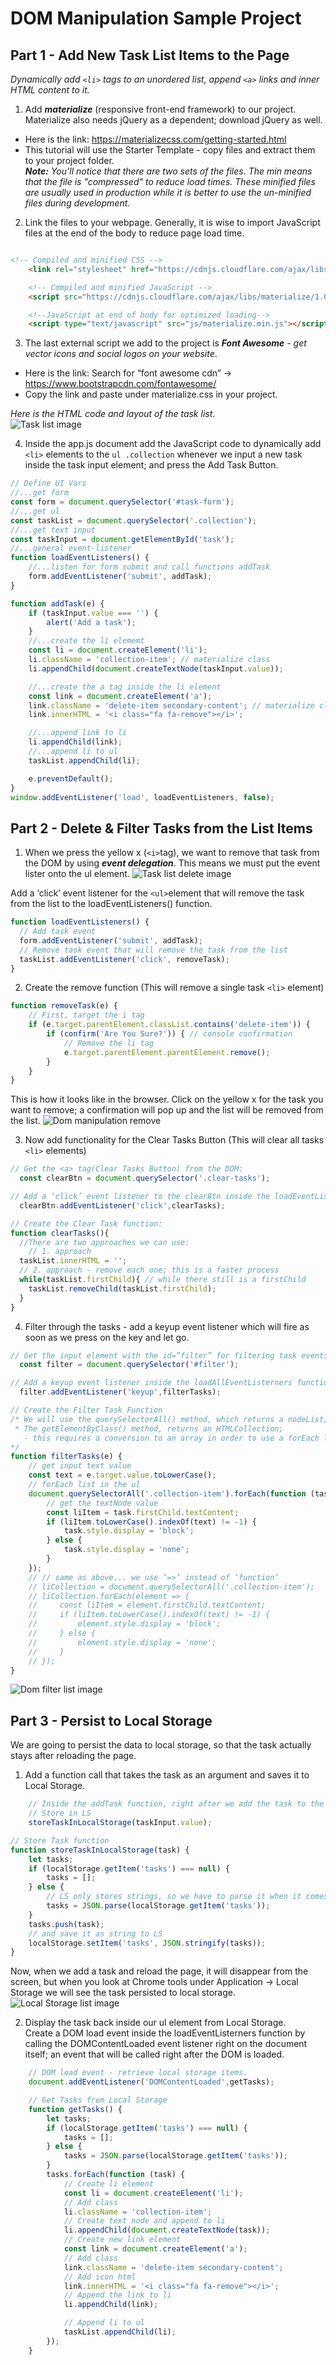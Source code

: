 # DOM Manipulation Sample Project

## Part 1 - Add New Task List Items to the Page
*Dynamically add ```<li>``` tags to an unordered list, append ```<a>``` links and inner HTML content to it.*  

1. Add ***materialize*** (responsive front-end framework) to our project. Materialize also needs jQuery as a dependent; download jQuery as well.
  - Here is the link: https://materializecss.com/getting-started.html
  - This tutorial will use the Starter Template - copy files and extract them to your project folder.  
  ***Note:** You'll notice that there are two sets of the files. The min means that the file is "compressed" to reduce load times. These minified files are usually used in production while it is better to use the un-minified files during development.*  

2. Link the files to your webpage. Generally, it is wise to import JavaScript files at the end of the body to reduce page load time. 

```HTML

<!-- Compiled and minified CSS -->
    <link rel="stylesheet" href="https://cdnjs.cloudflare.com/ajax/libs/materialize/1.0.0/css/materialize.min.css">

    <!-- Compiled and minified JavaScript -->
    <script src="https://cdnjs.cloudflare.com/ajax/libs/materialize/1.0.0/js/materialize.min.js"></script>

    <!--JavaScript at end of body for optimized loading-->
    <script type="text/javascript" src="js/materialize.min.js"></script>

```

3. The last external script we add to the project is ***Font Awesome*** - *get vector icons and social logos on your website*.
- Here is the link: Search for “font awesome cdn” -> https://www.bootstrapcdn.com/fontawesome/
- Copy the link and paste under materialize.css in your project.  

*Here is the HTML code and layout of the task list*.  
![Task list image](./images/domProjectImg.png)

4. Inside the app.js document add the JavaScript code to dynamically add ```<li>``` elements to the ```ul .collection``` whenever we input a new task inside the task input element; and press the Add Task Button.
```JavaScript
// Define UI Vars
//...get form
const form = document.querySelector('#task-form');
//...get ul 
const taskList = document.querySelector('.collection');
//...get text input
const taskInput = document.getElementById('task');
//...general event-listener
function loadEventListeners() {
    //...listen for form submit and call functions addTask
    form.addEventListener('submit', addTask);
}

function addTask(e) {
    if (taskInput.value === '') {
        alert('Add a task');
    }
    //...create the li elememt
    const li = document.createElement('li');
    li.className = 'collection-item'; // materialize class
    li.appendChild(document.createTextNode(taskInput.value));

    //...create the a tag inside the li element
    const link = document.createElement('a');
    link.className = 'delete-item secondary-content'; // materialize class
    link.innerHTML = '<i class="fa fa-remove"></i>';

    //...append link to li
    li.appendChild(link);
    //...append li to ul
    taskList.appendChild(li);

    e.preventDefault();
}
window.addEventListener('load', loadEventListeners, false);
```
## Part 2 - Delete & Filter Tasks from the List Items
1. When we press the yellow x (```<i>```tag), we want to remove that task from the DOM by using ***event delegation***. This means we must put the event lister onto the ul element. 
![Task list delete image](./images/domProjectImg1.png)  

Add a ‘click’ event listener for the ```<ul>```element that will remove the task from the list to the loadEventListeners() function.
```JavaScript
function loadEventListeners() {
  // Add task event
  form.addEventListener('submit', addTask);
  // Remove task event that will remove the task from the list
  taskList.addEventListener('click', removeTask);
}
```

2. Create the remove function (This will remove a single task ```<li>``` element)
```JavaScript
function removeTask(e) {
    // First, target the i tag 
    if (e.target.parentElement.classList.contains('delete-item')) {
        if (confirm('Are You Sure?')) { // console confirmation
            // Remove the li tag
            e.target.parentElement.parentElement.remove();
        }
    }
}
```  
This is how it looks like in the browser. Click on the yellow x for the task you want to remove; a confirmation will pop up and the list will be removed from the list.
![Dom manipulation remove](./images/domProjectImg2.png)

3. Now add functionality for the Clear Tasks Button (This will clear all tasks ```<li>``` elements) 

```JavaScript
// Get the <a> tag(Clear Tasks Button) from the DOM:
  const clearBtn = document.querySelector('.clear-tasks');

// Add a ‘click’ event listener to the clearBtn inside the loadEventListeners() function:
  clearBtn.addEventListener('click',clearTasks);

// Create the Clear Task function:
function clearTasks(){
  //There are two approaches we can use:
	// 1. approach 
  taskList.innerHTML = '';         
  // 2. approach - remove each one; this is a faster process
  while(taskList.firstChild){ // while there still is a firstChild
    taskList.removeChild(taskList.firstChild);
  } 
}
```
4. Filter through the tasks - add a keyup event listener which will fire as soon as we press on the key and let go.
```JavaScript
// Get the input element with the id=”filter” for filtering task events
  const filter = document.querySelector('#filter');

// Add a keyup event listener inside the loadAllEventListerners function for the filter const. 
  filter.addEventListener('keyup',filterTasks);

// Create the Filter Task Function
/* We will use the querySelectorAll() method, which returns a nodeList;  
 * The getElementByClass() method, returns an HTMLCollection;
   - this requires a conversion to an array in order to use a forEach loop.
*/
function filterTasks(e) {
    // get input text value
    const text = e.target.value.toLowerCase();
    // forEach list in the ul
    document.querySelectorAll('.collection-item').forEach(function (task) {
        // get the textNode value
        const liItem = task.firstChild.textContent;
        if (liItem.toLowerCase().indexOf(text) != -1) {
            task.style.display = 'block';
        } else {
            task.style.display = 'none';
        }
    });
    // // same as above... we use ‘=>’ instead of ‘function’
    // liCollection = document.querySelectorAll('.collection-item');
    // liCollection.forEach(element => {
    //     const liItem = element.firstChild.textContent;
    //     if (liItem.toLowerCase().indexOf(text) != -1) {
    //         element.style.display = 'block';
    //     } else {
    //         element.style.display = 'none';
    //     }
    // });
}
  ```  
![Dom filter list image](./images/domProjectImg3.png)

## Part 3 - Persist to Local Storage

We are going to persist the data to local storage, so that the task actually stays after reloading the page.  

1. Add a function call that takes the task as an argument and saves it to Local Storage.
```JavaScript
    // Inside the addTask function, right after we add the task to the DOM
    // Store in LS
    storeTaskInLocalStorage(taskInput.value);

// Store Task function
function storeTaskInLocalStorage(task) {
    let tasks;
    if (localStorage.getItem('tasks') === null) {
        tasks = [];
    } else {
        // LS only stores strings, so we have to parse it when it comes out.
        tasks = JSON.parse(localStorage.getItem('tasks'));
    }
    tasks.push(task);
    // and save it as string to LS
    localStorage.setItem('tasks', JSON.stringify(tasks));
}
```  
Now, when we add a task and reload the page, it will disappear from the screen, but when you look at Chrome tools under Application -> Local Storage we will see the task persisted to local storage.  
![Local Storage list image](./images/domProjectImg4.png)

2. Display the task back inside our ul element from Local Storage.  
Create a DOM load event inside the loadEventListerners function by calling the DOMContentLoaded event listener right on the document itself; an event that will be called right after the DOM is loaded. 

```JavaScript
    // DOM load event - retrieve local storage items.
    document.addEventListener('DOMContentLoaded',getTasks);

    // Get Tasks from Local Storage
    function getTasks() {
        let tasks;
        if (localStorage.getItem('tasks') === null) {
            tasks = [];
        } else {
            tasks = JSON.parse(localStorage.getItem('tasks'));
        }
        tasks.forEach(function (task) {
            // Create li element
            const li = document.createElement('li');
            // Add class
            li.className = 'collection-item';
            // Create text node and append to li
            li.appendChild(document.createTextNode(task));
            // Create new link element
            const link = document.createElement('a');
            // Add class
            link.className = 'delete-item secondary-content';
            // Add icon html
            link.innerHTML = '<i class="fa fa-remove"></i>';
            // Append the link to li
            li.appendChild(link);

            // Append li to ul
            taskList.appendChild(li);
        });
    }
```

